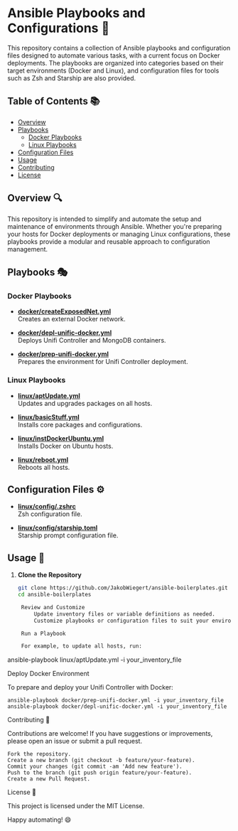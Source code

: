 # Ansible Playbooks and Configurations 🚀

This repository contains a collection of Ansible playbooks and configuration files designed to automate various tasks, with a current focus on Docker deployments. The playbooks are organized into categories based on their target environments (Docker and Linux), and configuration files for tools such as Zsh and Starship are also provided.

## Table of Contents 📚

- [Overview](#overview)
- [Playbooks](#playbooks)
  - [Docker Playbooks](#docker-playbooks)
  - [Linux Playbooks](#linux-playbooks)
- [Configuration Files](#configuration-files)
- [Usage](#usage)
- [Contributing](#contributing)
- [License](#license)

## Overview 🔍

This repository is intended to simplify and automate the setup and maintenance of environments through Ansible. Whether you're preparing your hosts for Docker deployments or managing Linux configurations, these playbooks provide a modular and reusable approach to configuration management.

## Playbooks 🎭

### Docker Playbooks

- **[docker/createExposedNet.yml](docker/createExposedNet.yml)**  
  Creates an external Docker network.

- **[docker/depl-unific-docker.yml](docker/depl-unific-docker.yml)**  
  Deploys Unifi Controller and MongoDB containers.

- **[docker/prep-unifi-docker.yml](docker/prep-unifi-docker.yml)**  
  Prepares the environment for Unifi Controller deployment.

### Linux Playbooks

- **[linux/aptUpdate.yml](linux/aptUpdate.yml)**  
  Updates and upgrades packages on all hosts.

- **[linux/basicStuff.yml](linux/basicStuff.yml)**  
  Installs core packages and configurations.

- **[linux/instDockerUbuntu.yml](linux/instDockerUbuntu.yml)**  
  Installs Docker on Ubuntu hosts.

- **[linux/reboot.yml](linux/reboot.yml)**  
  Reboots all hosts.

## Configuration Files ⚙️

- **[linux/config/.zshrc](linux/config/.zshrc)**  
  Zsh configuration file.

- **[linux/config/starship.toml](linux/config/starship.toml)**  
  Starship prompt configuration file.

## Usage 🚀

1. **Clone the Repository**

   ```bash
   git clone https://github.com/JakobWiegert/ansible-boilerplates.git
   cd ansible-boilerplates

    Review and Customize
        Update inventory files or variable definitions as needed.
        Customize playbooks or configuration files to suit your environment.

    Run a Playbook

    For example, to update all hosts, run:

ansible-playbook linux/aptUpdate.yml -i your_inventory_file

Deploy Docker Environment

To prepare and deploy your Unifi Controller with Docker:

    ansible-playbook docker/prep-unifi-docker.yml -i your_inventory_file
    ansible-playbook docker/depl-unific-docker.yml -i your_inventory_file

Contributing 🤝

Contributions are welcome! If you have suggestions or improvements, please open an issue or submit a pull request.

    Fork the repository.
    Create a new branch (git checkout -b feature/your-feature).
    Commit your changes (git commit -am 'Add new feature').
    Push to the branch (git push origin feature/your-feature).
    Create a new Pull Request.

License 📄

This project is licensed under the MIT License.

Happy automating! 😄

